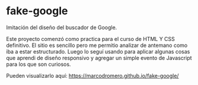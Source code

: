 # fake-google
Imitación del diseño del buscador de Google.

Este proyecto comenzó como practica para el curso de HTML Y CSS definitivo. El sitio es sencillo pero me permitio analizar de antemano como iba a estar estructurado. Luego lo seguí usando para aplicar algunas cosas que aprendi de diseño responsivo y agregar un simple evento de Javascript para los que son curiosos.

Pueden visualizarlo aquí:
https://marcodromero.github.io/fake-google/
